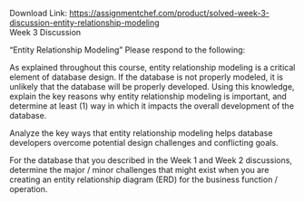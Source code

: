Download Link: https://assignmentchef.com/product/solved-week-3-discussion-entity-relationship-modeling
<br>
Week 3 Discussion

“Entity Relationship Modeling”  Please respond to the following:

As explained throughout this course, entity relationship modeling is a critical element of database design. If the database is not properly modeled, it is unlikely that the database will be properly developed. Using this knowledge, explain the key reasons why entity relationship modeling is important, and determine at least (1) way in which it impacts the overall development of the database.

Analyze the key ways that entity relationship modeling helps database developers overcome potential design challenges and conflicting goals.

For the database that you described in the Week 1 and Week 2 discussions, determine the major / minor challenges that might exist when you are creating an entity relationship diagram (ERD) for the business function / operation.



